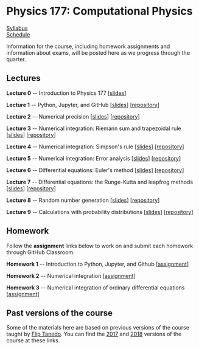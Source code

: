 # Physics 177: Computational Physics

[Syllabus](./syllabus.html)  
[Schedule](./schedule.html)  
<!--
[Midterm](./midterm.html) [[assignment]()]  
[Final](./final.html) [[assignment]()]
-->

Information for the course, including homework assignments and information about exams, will be posted here as we progress through the quarter.


## Lectures

**Lecture 0** -- Introduction to Physics 177 [[slides](https://docs.google.com/presentation/d/18OEE9wrG_oPGEvwdpJX-H16t4r9NXP2Ypj_-R9clOjo/edit?usp=sharing)]

**Lecture 1** -- Python, Jupyter, and GitHub [[slides](https://docs.google.com/presentation/d/1uwKIwAtWNpgKMqp82YVPvYHwYaKg541jJriF5n5JW34/edit?usp=sharing)] [[repository](https://github.com/Physics177-2022/lecture-1)]

**Lecture 2** -- Numerical precision [[slides](https://docs.google.com/presentation/d/1zM-F4qcHrYZzNC34wqALjIr9JuTbAhrP3a4bLs02PuE/edit?usp=sharing)] [[repository](https://github.com/Physics177-2022/lecture-2)]

**Lecture 3** -- Numerical integration: Riemann sum and trapezoidal rule [[slides](https://docs.google.com/presentation/d/1LC7I4bua6qyRSEvKwDmXMh9Dl1NIvOVjf1TAS_6L8mY/edit?usp=sharing)] [[repository](https://github.com/Physics177-2022/lecture-3)]

**Lecture 4** -- Numerical integration: Simpson's rule [[slides](https://docs.google.com/presentation/d/1PlDw9VQzpxlnPPxvoBrlPKCTcZ-I4CFSIwLJyRzYOJU/edit?usp=sharing)] [[repository](https://github.com/Physics177-2022/lecture-4)]

**Lecture 5** -- Numerical integration: Error analysis [[slides](https://docs.google.com/presentation/d/13XYPYKhVoVPOLHLJ_m1uU_4Mbw6gCpJssPmUGjE9jkk/edit?usp=sharing)] [[repository](https://github.com/Physics177-2022/lecture-5)]  

**Lecture 6** -- Differential equations: Euler's method [[slides](https://docs.google.com/presentation/d/1tO2zYWGIQ4eyN-z87D6DsbL91OEXzTw5GHKwP8YAoQw/edit?usp=sharing)] [[repository](https://github.com/Physics177-2022/lecture-6)]

**Lecture 7** -- Differential equations: the Runge-Kutta and leapfrog methods [[slides](https://docs.google.com/presentation/d/1xVs188-mo_Ev0in_elibRFXXfeHy6r7bUqEg0C7wJ2I/edit?usp=sharing)] [[repository](https://github.com/Physics177-2022/lecture-7)]

**Lecture 8** -- Random number generation [[slides](https://docs.google.com/presentation/d/1R9YHnxeLzwnKEuFQ5rCOyIcLRfYDGm97p6_EoEC_Ieg/edit?usp=sharing)] [[repository](https://github.com/Physics177-2022/lecture-8)]

**Lecture 9** -- Calculations with probability distributions [[slides](https://docs.google.com/presentation/d/1Eok4MSTOHDBv3husQC8Q79YcCtVvv4E1wg-oVtdbUrs/edit?usp=sharing)] [[repository](https://github.com/Physics177-2022/lecture-9)]  


<!--
**Lecture 10** -- Probability and statistical physics I [[slides](https://docs.google.com/presentation/d/1BZj8mhxh3AnkA6dYaDxmyur7qPnHTRFzyj_z-lZjmPk/edit?usp=sharing)] [[repository](https://github.com/Physics177-2022/lecture-10)]

**Lecture 11** -- Probability and statistical physics II [[slides](https://docs.google.com/presentation/d/1norjKSnjlzRYD55CMWXxnL1bzqf0XyiOOW_tLeAkenI/edit?usp=sharing)] [[repository](https://github.com/Physics177-2022/lecture-11)]

**Lecture 12** -- The Ising model [[slides](https://docs.google.com/presentation/d/1Bq0s8SzeyrNy10290mp6neGjcZe8keoOSXScgbpO-YQ/edit?usp=sharing)] [[repository](https://github.com/Physics177-2022/lecture-12)]

**Lecture 13** -- Markov chain Monte Carlo [[slides](https://docs.google.com/presentation/d/10qzW4JEiY8aPTJXIo6GpMRfDz6T7SX1blD1UjKtpXso/edit?usp=sharing)] [[repository](https://github.com/Physics177-2022/lecture-13)]

**Lecture 14** -- Practical MCMC [[slides](https://docs.google.com/presentation/d/1U3mbTdfIHckrnUmm4WYfdRgOqZKf6_mRCydyMAtK9qU/edit?usp=sharing)] [[repository](https://github.com/Physics177-2022/lecture-14)]

**Lecture 15** -- Convex optimization [[slides](https://docs.google.com/presentation/d/17tnKjbaeyEJLcUoXCB4zYcHWof6GYj5QpCkDtKczaa0/edit?usp=sharing)] [[repository](https://github.com/Physics177-2022/lecture-15)]

**Lecture 16** -- Line search [[slides](https://docs.google.com/presentation/d/1NSIa_IVbNNVsSHzDur2FYMK_q1yWKqTudWonzVLHNmo/edit?usp=sharing)] [[repository](https://github.com/Physics177-2022/lecture-16)]

**Lecture 17** -- Newton's method [[slides](https://docs.google.com/presentation/d/13dK-lU-Q6_LtLlmFO8NWjmnP23LOeLAOLsH1FhUV6ac/edit?usp=sharing)] [[repository](https://github.com/Physics177-2022/lecture-17)]

**Lecture 18** -- Loss functions and regression [[slides](https://docs.google.com/presentation/d/16QlQtkRKXLzQ2GuBn9oJ8Urm1MFTT-jkMv2FDbKMueg/edit?usp=sharing)] [[repository](https://github.com/Physics177-2022/lecture-18)]

**Lecture 19** -- Maximum likelihood [[slides](https://docs.google.com/presentation/d/1PzxL0LCTNXXFCMnnfX2R0o9VaR8WUtlrk9n2c-fCQGA/edit?usp=sharing)] [[repository](https://github.com/Physics177-2022/lecture-19)]

**Lecture 20** -- Bayesian inference [[slides](https://docs.google.com/presentation/d/17GuHPWPfNWidP62eAhN2zjvCrqjA774suTqcUI2sLoE/edit?usp=sharing)] [[repository](https://github.com/Physics177-2022/lecture-20)]

**Lecture 21** -- Data handling [[slides](https://docs.google.com/presentation/d/1BTXHlcyWAmslOX0YmIQF7qpdprUutIO0D7n8tu-CBJw/edit?usp=sharing)] [[repository](https://github.com/Physics177-2022/lecture-21)]

**Lecture 22** -- Outlook [[slides](https://docs.google.com/presentation/d/1AcBtp9fh8f-RcV20Yf1uKTpeMITAYFGcMx-cKfggjNo/edit?usp=sharing)]
-->

## Homework

Follow the **assignment** links below to work on and submit each homework through GitHub Classroom.

**Homework 1** -- Introduction to Python, Jupyter, and Github [[assignment](https://classroom.github.com/a/rXJKfKSU)]  

**Homework 2** -- Numerical integration [[assignment](https://classroom.github.com/a/TOBmqtFK)]  

**Homework 3** -- Numerical integration of ordinary differential equations [[assignment](https://classroom.github.com/a/3JBrOeix)]  

<!--
**Homework 4** -- Different approaches to numerical integration of differential equations [[assignment]()]  

**Homework 5** -- Statistical physics of a rubber band [[assignment]()]  

**Homework 6** -- Simulating the Ising model [[assignment]()]  

**Homework 7** -- Optimization for physics [[assignment]()]  

**Homework 8** -- Inference for the Ising model [[assignment]()]  
-->

## Past versions of the course

Some of the materials here are based on previous versions of the course taught by [Flip Tanedo](https://theory.ucr.edu/flip/). You can find the [2017](https://github.com/Physics177-2017) and [2018](https://physics177-2018.github.io/) versions of the course at these links.
